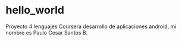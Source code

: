 # hello_world
Proyecto 4 lenguajes
Coursera desarrollo de aplicaciones android, mi nombre es Paulo Cesar Santos B.

